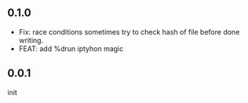 ## 0.1.0

- Fix: race conditions sometimes try to check hash of file before done writing.
- FEAT: add %drun iptyhon magic

## 0.0.1

init
